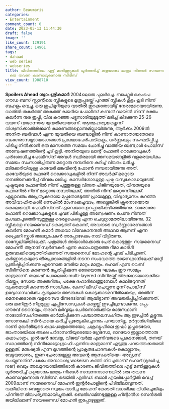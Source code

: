```yaml
---
author: Beaumaris
categories:
- Entertainment
comment_count: 0
date: 2023-05-13 11:44:30
draft: false
image: ''
like_count: 129191
share_count: 14961
tags:
- dahaad
- web series
- webseries
title: ജീവിതത്തിലെ എട്ട് മണിക്കൂറുകൾ ധൂർത്തടിച്ച് കളയാനും മാത്രം നിങ്ങൾ സമ്പന്നനാണെങ്കിൽ
  ഒരു തവണ കാണാവുന്നൊരു സീരീസ്
view_count: 1908710
---
```


****Spoilers Ahead**** **ശ്യാം ശ്രീകുമാർ** 2004ലൊരു പുലർച്ചെ. ബാംഗ്ലൂർ കെംപെ ഗൗഡ ബസ് സ്റ്റാന്റിലെ സ്ത്രീകളുടെ മൂത്രപ്പുരയ്ക്ക് പുറത്ത് സ്ത്രീകൾ കൂട്ടം കൂടി നിന്ന് ബഹളം വെച്ചു. ഒരു ശുചിമുറിയുടെ വാതിൽ തുറക്കാതായിട്ട് നേരമേറെയായിരുന്നു. വാതിൽ തകർത്ത് അകത്ത് കയറിയ പോലീസ് കണ്ടത് വായിൽ നിന്ന് രക്തം കലർന്ന നുര തുപ്പി, വില കുറഞ്ഞ പട്ടുസാരിയുമുടുത്ത് മരിച്ച് കിടക്കുന്ന 25-26 വയസ് വരുന്നൊരു യുവതിയെയാണ്. ആത്മഹത്യയല്ലെന്ന് വിശ്വസിക്കാതിരിക്കാൻ കാരണങ്ങളൊന്നുമില്ലായിരുന്നു, ആർക്കും.2009ൽ അനിത ബരിവാൾ എന്ന യുവതിയെ ബണ്ട്വാളിൽ നിന്ന് കാണാതായതോടെ ബംഗേരാസമുദായാംഗങ്ങൾ പ്രക്ഷോഭപരിപാടികളും, ധർണ്ണകളും സംഘടിപ്പിച്ചു. പിടിച്ചു നിൽക്കാൻ ഒരു മാസത്തെ സമയം ചോദിച്ചു വാങ്ങിയ ബണ്ട്വാൾ പോലീസ് അന്വേഷണത്തിന്റെ ചൂട് കൂട്ടി. അനിതയുടെ ലാന്റ് ഫോൺ റെക്കോഡുകൾ പരിശോധിച്ച പോലീസിന് അവൾ സ്ഥിരമായി അസമയങ്ങളിൽ വളരെയധികം സമയം സംസാരിച്ചിരുന്ന മറ്റൊരു നമ്പറിനെ കുറിച്ച് വിവരം ലഭിച്ചു. മടിക്കേരിയിലുള്ള കാവേരി മങ്കുവിന്റെ ഫോൺ നമ്പരായിരുന്നു അത്. കാവേരിയുടെ ഫോൺ റെക്കോഡുകളിൽ നിന്ന് അവർക്ക് മറ്റൊരു നമ്പരിനെക്കുറിച്ച് വിവരം ലഭിച്ചു. കാസർഗോഡുള്ള പുഷ്പ വസുകോഡയുടേത്. പുഷ്പയുടെ ഫോണിൽ നിന്ന് പുത്തൂരുള്ള വിനുത പിജിനയുടേത്, വിനുതയുടെ ഫോണിൽ നിന്ന് മറ്റൊരു നമ്പരിലേക്ക്, അതിൽ നിന്ന് മറ്റൊന്നിലേക്ക്. എല്ലാവരും അപ്രത്യക്ഷരായ മുപ്പതോടടുത്ത് പ്രായമുള്ള, വിദ്യാഭ്യാസം കുറഞ്ഞ അവിവാഹിതകൾ! ഒന്നുകിൽ മാംസക്കച്ചവടം, അല്ലെങ്കിൽ ക്രൂരനായൊരു കൊലയാളി. പോലീസിനത് ഏറെക്കുറെ ഉറപ്പായിക്കഴിഞ്ഞിരുന്നു. ഓരോരോ ഫോൺ റെക്കോഡുകളുടെ ചുവട് പിടിച്ചുള്ള അന്വേഷണം ചെന്നു നിന്നത് മംഗലാപുരത്തിനടുത്തുള്ള ദെരളകെട്ടെ എന്ന ചെറുഗ്രാമത്തിലായിരുന്നു. 32 സ്ത്രീകളെ സയനൈഡ് കൊടുത്ത് കൊന്ന്, അവരുടെ സ്വർണ്ണാഭരണങ്ങൾ കവർന്ന മോഹൻ കുമാർ അഥവാ വിവേകാനന്ദൻ അഥവാ ആനന്ദ് എന്ന പ്രൈമറി സ്കൂൾ അദ്ധ്യാപകൻ അപ്പോഴേക്കും നാട് വിട്ടിരുന്നു. ഓസ്ട്രേലിയയിലേക്ക്. പത്രങ്ങൾ അയാൾക്കൊരു പേര് കൊടുത്തു- സയനൈഡ് മോഹൻ! [](https://cdn.boolokam.com/articles/2023/05/ff.jpg)ആനന്ദ് സ്വർണകർ എന്ന കഥാപാത്രത്തെ റീമാ കാട്ഗി ഉരുവാക്കിയെടുത്തിരിക്കുന്നത് സയനൈഡ് മോഹന്റെ ചുവട് പിടിച്ചാണ്. കർണ്ണാടകയുടെ തീരപ്രദേശങ്ങളിൽ നടന്ന സംഭവത്തെ രാജസ്ഥാനിലേക്ക് മാറ്റി പ്രതിഷ്ഠിച്ചിരിക്കുന്നു എന്നൊരു നേരിയ മാറ്റം മാത്രം. ദഹാദ് എന്ന വെബ് സീരീസിനെ കാണാൻ പ്രേരിപ്പിക്കുന്ന ഒരേയൊരു ഘടകം ഈ സാമ്യം മാത്രമാണ്. തലാഷ് പോലൊരു multi-layered സിനിമയ്ക്ക് തിരക്കഥയൊരുക്കിയ റീമയ്ക്കും, സോയ അക്തറിനും, പക്ഷേ ദഹാദിലെത്തുമ്പോൾ കാലിടറുന്നത് വ്യക്തമായി കാണാൻ സാധിക്കും. കേസ് ലീഡ് ചെയ്യുന്ന മൂന്ന് പോലീസ് ഉദ്യോഗസ്ഥർക്കും കൃത്യമായ അടരുകൾ കൊടുക്കാമെന്നിരിക്കെയും, അതിന് മെനക്കെടാതെ വളരെ two dimensional ആയിട്ടാണ് അവതരിപ്പിച്ചിരിക്കുന്നത്. ഒരു മണിക്കൂർ നീളമുള്ള എപ്പിസോഡുകൾ കാഴ്ചയ്ക്ക് ഇഴച്ചിലുണ്ടാക്കുന്നു. ഒപ്പം ഗൗരവ് റൈനയും, തരാന മർവ്വയും ചേർന്നൊരുക്കിയ രാജസ്ഥാനി നാടോടിസംഗീതത്തെ ഓർമ്മിപ്പിക്കുന്ന പശ്ചാത്തലസംഗീതം ആ ഇഴച്ചിൽ കൂട്ടൂന്നു. സോനാക്ഷി സിൻഹയെ കുറിച്ച് പ്രത്യേകിച്ചൊന്നും പറയാനില്ല. മർദ്ദാൻഗിയിലെ റാണി മുഖർജിയുടെ കഥാപാത്രത്തെയോ, ചക്രവ്യൂഹിലെ ഇഷാ ഗുപ്തടെയോ, ജാംതാരയിലെ അക്ഷ പർദാസനിയുടെയോ ഗ്രേസോ, ഓറയോ ഇല്ലാത്തൊരു കഥാപാത്രം. ഗുൽഷൻ ദേവയ്യ, വിജയ് വർമ്മ എന്നിവരുടെ പ്രകടനങ്ങൾ, തനയ് സാഥത്തിന്റെ സിനിമോട്ടോഗ്രാഫി എന്നിവ മാത്രമാണ് എടുത്തു പറയത്തക്കതായി ഉള്ളത്. മനുഷ്യൻ എന്ന മൃഗത്തിന്റെ പ്രാകൃതചോദനകൾ-കൊല്ലാനും, വേട്ടയാടാനും, ഇണ ചേരാനുമുള്ള അവന്റെ ആസക്തിയെ- അഡ്രസ് ചെയ്യുന്നതിന് പകരം അനാവശ്യ wokeism കുത്തി നിറച്ചതാണ് ദഹാദ് (മുരൾച്ച, roar) വെറും അലമുറയായിത്തീരാൻ കാരണം.ജീവിതത്തിലെ എട്ട് മണിക്കൂറുകൾ ധൂർത്തടിച്ച് കളയാനും മാത്രം നിങ്ങൾ സമ്പന്നനാണെങ്കിൽ ഒരു തവണ കാണാവുന്നൊരു സീരീസ്. ടെയിൽ എൻഡ്: ബാലി എയർപ്പോർട്ടിൽ വെച്ച് 2009ലാണ് സയനൈഡ് മോഹൻ ഇന്റർപോളിന്റെ പിടിയിലാവുന്നത്. വക്കീലിനെ വെയ്ക്കാതെ സ്വയം വാദിച്ച മോഹന് കോടതി വധശിക്ഷ വിധിച്ചെങ്കിലും പിന്നീടത് ജീവപര്യന്തമായിച്ചുരുക്കി. ബെൽഗാമിനടുത്തുള്ള ഹിന്റാൽഗ സെൻട്രൽ ജയിലിലാണ് സയനൈഡ് മോഹൻ ഇപ്പോഴുള്ളത്.